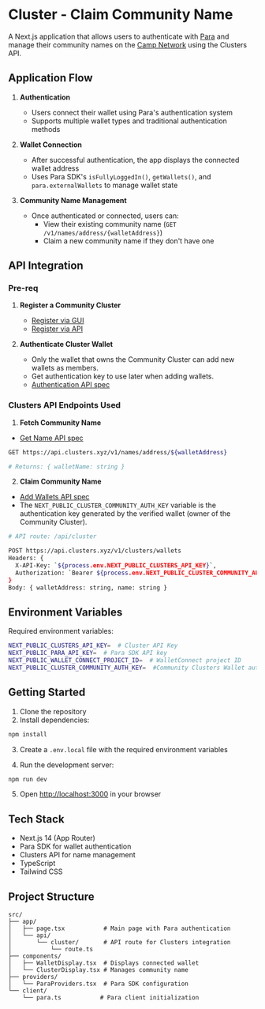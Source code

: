 # Cluster - Claim Community Name

A Next.js application that allows users to authenticate with [Para](https://www.getpara.com/) and manage their community names on the [Camp Network](https://www.campnetwork.xyz/) using the Clusters API.

## Application Flow

1. **Authentication**
   - Users connect their wallet using Para's authentication system
   - Supports multiple wallet types and traditional authentication methods

2. **Wallet Connection**
   - After successful authentication, the app displays the connected wallet address
   - Uses Para SDK's `isFullyLoggedIn()`, `getWallets()`, and `para.externalWallets` to manage wallet state

3. **Community Name Management**
   - Once authenticated or connected, users can:
     - View their existing community name (`GET /v1/names/address/{walletAddress}`)
     - Claim a new community name if they don't have one

## API Integration

### Pre-req

1. **Register a Community Cluster**
    - [Register via GUI](https://clusters.xyz/register)
    - [Register via API](https://docs.clusters.xyz/getting-started/api/v1/registration)

2. **Authenticate Cluster Wallet**
    - Only the wallet that owns the Community Cluster can add new wallets as members.
    - Get authentication key to use later when adding wallets.
    - [Authentication API spec](https://docs.clusters.xyz/getting-started/api/v1/authentication)

### Clusters API Endpoints Used

1. **Fetch Community Name**
- [Get Name API spec](https://docs.clusters.xyz/getting-started/api/v1/address-cluster-name#get-name)
```bash
GET https://api.clusters.xyz/v1/names/address/${walletAddress}

# Returns: { walletName: string }
```

2. **Claim Community Name**
- [Add Wallets API spec](https://docs.clusters.xyz/getting-started/api/v1/clusters#add-wallets)
- The `NEXT_PUBLIC_CLUSTER_COMMUNITY_AUTH_KEY` variable is the authentication key generated by the verified wallet (owner of the Community Cluster).

```bash
# API route: /api/cluster

POST https://api.clusters.xyz/v1/clusters/wallets
Headers: {
  X-API-Key: `${process.env.NEXT_PUBLIC_CLUSTERS_API_KEY}`,
  Authorization: `Bearer ${process.env.NEXT_PUBLIC_CLUSTER_COMMUNITY_AUTH_KEY}`
}
Body: { walletAddress: string, name: string }
```

## Environment Variables

Required environment variables:
```bash
NEXT_PUBLIC_CLUSTERS_API_KEY=  # Cluster API Key
NEXT_PUBLIC_PARA_API_KEY=  # Para SDK API key
NEXT_PUBLIC_WALLET_CONNECT_PROJECT_ID=  # WalletConnect project ID
NEXT_PUBLIC_CLUSTER_COMMUNITY_AUTH_KEY=  #Community Clusters Wallet authentication key
```

## Getting Started

1. Clone the repository
2. Install dependencies:
```bash
npm install
```

3. Create a `.env.local` file with the required environment variables

4. Run the development server:
```bash
npm run dev
```

5. Open [http://localhost:3000](http://localhost:3000) in your browser

## Tech Stack

- Next.js 14 (App Router)
- Para SDK for wallet authentication
- Clusters API for name management
- TypeScript
- Tailwind CSS

## Project Structure

```text
src/
├── app/
│   ├── page.tsx           # Main page with Para authentication
│   └── api/
│       └── cluster/       # API route for Clusters integration
│           └── route.ts
├── components/
│   ├── WalletDisplay.tsx  # Displays connected wallet
│   └── ClusterDisplay.tsx # Manages community name
├── providers/
│   └── ParaProviders.tsx  # Para SDK configuration
└── client/
    └── para.ts           # Para client initialization
```